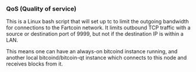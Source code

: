 ### QoS (Quality of service) ###

This is a Linux bash script that will set up tc to limit the outgoing bandwidth for connections to the Fartcoin network. It limits outbound TCP traffic with a source or destination port of 9999, but not if the destination IP is within a LAN.

This means one can have an always-on bitcoind instance running, and another local bitcoind/bitcoin-qt instance which connects to this node and receives blocks from it.

